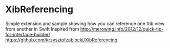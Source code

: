 # XibReferencing
Simple extension and sample showing how you can reference one Xib view from another in Swift
Inspired from http://merowing.info/2012/12/quick-tip-for-interface-builder/ <br>
https://github.com/krzysztofzablocki/XibReferencing
